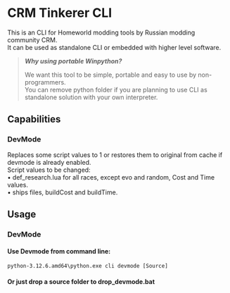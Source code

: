 # CRM Tinkerer CLI

This is an CLI for Homeworld modding tools by Russian modding community CRM.\
It can be used as standalone CLI or embedded with higher level software.

> ***Why using portable Winpython?***
> 
> We want this tool to be simple, portable and easy to use by non-programmers.\
> You can remove python folder if you are planning to use CLI as standalone solution with your own interpreter. 

## Capabilities

### DevMode

Replaces some script values to 1 or restores them to original from cache if devmode is already enabled.\
Script values to be changed:\
• def_research.lua for all races, except evo and random, Cost and Time values.\
• ships files, buildCost and buildTime.


## Usage

### DevMode

#### Use Devmode from command line:
```
python-3.12.6.amd64\python.exe cli devmode [Source]
```
#### Or just drop a source folder to drop_devmode.bat
